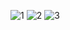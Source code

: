 ![1](https://github.com/Firatalbayati/React/assets/47159612/adf3d1e0-e58d-46aa-88b3-408f86ed2e99)
![2](https://github.com/Firatalbayati/React/assets/47159612/0165e6da-aa95-4fd1-842a-5965a37d0a0d)
![3](https://github.com/Firatalbayati/React/assets/47159612/bc1092ad-dcd9-4317-a0b3-ec6b9f86d418)
